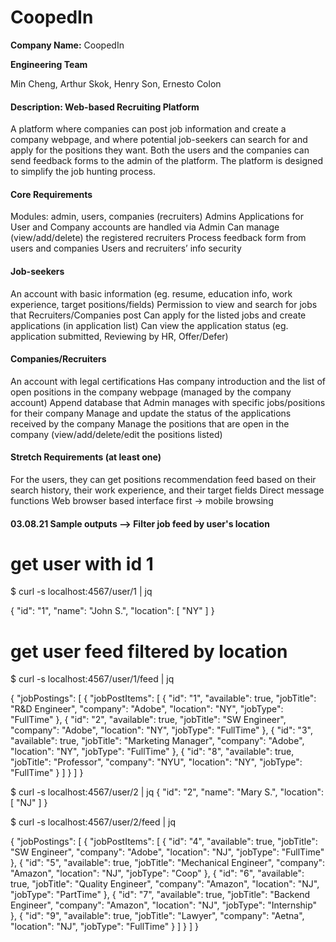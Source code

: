 # CoopedIn

**Company Name:** CoopedIn

**Engineering Team**

Min Cheng, Arthur Skok, Henry Son, Ernesto Colon 


#### Description: Web-based Recruiting Platform
A platform where companies can post job information and create a company webpage, and where potential job-seekers can search for and apply for the positions they want. Both the users and the companies can send feedback forms to the admin of the platform. The platform is designed to simplify the job hunting process. 


#### Core Requirements
Modules: admin, users, companies (recruiters)
Admins
Applications for User and Company accounts are handled via Admin
Can manage (view/add/delete) the registered recruiters
Process feedback form from users and companies
Users and recruiters’ info security

#### Job-seekers
An account with basic information (eg. resume, education info, work experience, target positions/fields)
Permission to view and search for jobs that Recruiters/Companies post
Can apply for the listed jobs and create applications (in application list)
Can view the application status (eg. application submitted, Reviewing by HR, Offer/Defer)

#### Companies/Recruiters
An account with legal certifications
Has company introduction and the list of open positions in the company webpage (managed by the company account)
Append database that Admin manages with specific jobs/positions for their company
Manage and update the status of the applications received by the company
Manage the positions that are open in the company (view/add/delete/edit the positions listed)

#### Stretch Requirements (at least one)
For the users, they can get positions recommendation feed based on their search history, their work experience, and their target fields
Direct message functions
Web browser based interface first → mobile browsing

#### 03.08.21 Sample outputs --> Filter job feed by user's location

# get user with id 1
$ curl -s localhost:4567/user/1 | jq

{
  "id": "1",
  "name": "John S.",
  "location": [
    "NY"
  ]
}

# get user feed filtered by location
$ curl -s localhost:4567/user/1/feed | jq

{
  "jobPostings": [
    {
      "jobPostItems": [
        {
          "id": "1",
          "available": true,
          "jobTitle": "R&D Engineer",
          "company": "Adobe",
          "location": "NY",
          "jobType": "FullTime"
        },
        {
          "id": "2",
          "available": true,
          "jobTitle": "SW Engineer",
          "company": "Adobe",
          "location": "NY",
          "jobType": "FullTime"
        },
        {
          "id": "3",
          "available": true,
          "jobTitle": "Marketing Manager",
          "company": "Adobe",
          "location": "NY",
          "jobType": "FullTime"
        },
        {
          "id": "8",
          "available": true,
          "jobTitle": "Professor",
          "company": "NYU",
          "location": "NY",
          "jobType": "FullTime"
        }
      ]
    }
  ]
}

$ curl -s localhost:4567/user/2 | jq
{
  "id": "2",
  "name": "Mary S.",
  "location": [
    "NJ"
  ]
}


$ curl -s localhost:4567/user/2/feed | jq

{
  "jobPostings": [
    {
      "jobPostItems": [
        {
          "id": "4",
          "available": true,
          "jobTitle": "SW Engineer",
          "company": "Adobe",
          "location": "NJ",
          "jobType": "FullTime"
        },
        {
          "id": "5",
          "available": true,
          "jobTitle": "Mechanical Engineer",
          "company": "Amazon",
          "location": "NJ",
          "jobType": "Coop"
        },
        {
          "id": "6",
          "available": true,
          "jobTitle": "Quality Engineer",
          "company": "Amazon",
          "location": "NJ",
          "jobType": "PartTime"
        },
        {
          "id": "7",
          "available": true,
          "jobTitle": "Backend Engineer",
          "company": "Amazon",
          "location": "NJ",
          "jobType": "Internship"
        },
        {
          "id": "9",
          "available": true,
          "jobTitle": "Lawyer",
          "company": "Aetna",
          "location": "NJ",
          "jobType": "FullTime"
        }
      ]
    }
  ]
}

